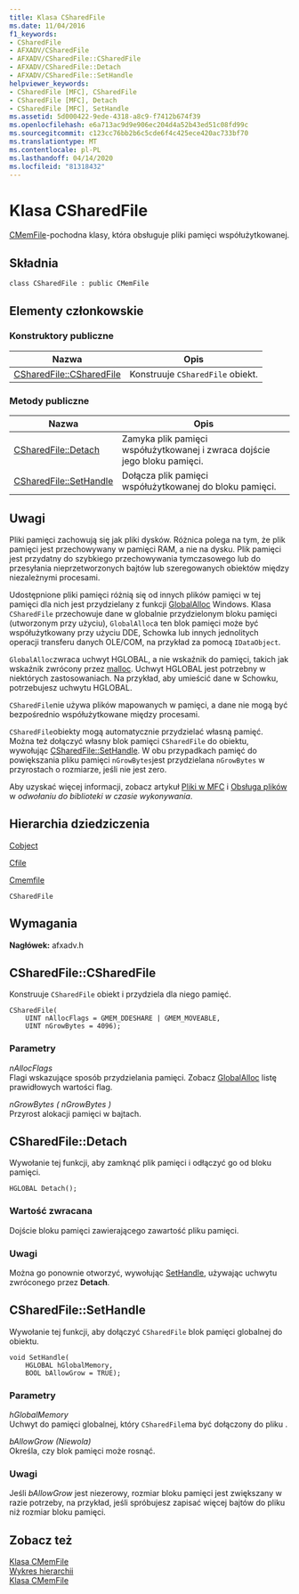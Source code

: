 ```yaml
---
title: Klasa CSharedFile
ms.date: 11/04/2016
f1_keywords:
- CSharedFile
- AFXADV/CSharedFile
- AFXADV/CSharedFile::CSharedFile
- AFXADV/CSharedFile::Detach
- AFXADV/CSharedFile::SetHandle
helpviewer_keywords:
- CSharedFile [MFC], CSharedFile
- CSharedFile [MFC], Detach
- CSharedFile [MFC], SetHandle
ms.assetid: 5d000422-9ede-4318-a8c9-f7412b674f39
ms.openlocfilehash: e6a713ac9d9e906ec204d4a52b43ed51c08fd99c
ms.sourcegitcommit: c123cc76bb2b6c5cde6f4c425ece420ac733bf70
ms.translationtype: MT
ms.contentlocale: pl-PL
ms.lasthandoff: 04/14/2020
ms.locfileid: "81318432"
---
```

# <a name="csharedfile-class"></a>Klasa CSharedFile

[CMemFile](../../mfc/reference/cmemfile-class.md)-pochodna klasy, która obsługuje pliki pamięci współużytkowanej.

## <a name="syntax"></a>Składnia

```
class CSharedFile : public CMemFile
```

## <a name="members"></a>Elementy członkowskie

### <a name="public-constructors"></a>Konstruktory publiczne

|Nazwa|Opis|
|----------|-----------------|
|[CSharedFile::CSharedFile](#csharedfile)|Konstruuje `CSharedFile` obiekt.|

### <a name="public-methods"></a>Metody publiczne

|Nazwa|Opis|
|----------|-----------------|
|[CSharedFile::Detach](#detach)|Zamyka plik pamięci współużytkowanej i zwraca dojście jego bloku pamięci.|
|[CSharedFile::SetHandle](#sethandle)|Dołącza plik pamięci współużytkowanej do bloku pamięci.|

## <a name="remarks"></a>Uwagi

Pliki pamięci zachowują się jak pliki dysków. Różnica polega na tym, że plik pamięci jest przechowywany w pamięci RAM, a nie na dysku. Plik pamięci jest przydatny do szybkiego przechowywania tymczasowego lub do przesyłania nieprzetworzonych bajtów lub szeregowanych obiektów między niezależnymi procesami.

Udostępnione pliki pamięci różnią się od innych plików pamięci w tej pamięci dla nich jest przydzielany z funkcji [GlobalAlloc](/windows/win32/api/winbase/nf-winbase-globalalloc) Windows. Klasa `CSharedFile` przechowuje dane w globalnie przydzielonym bloku pamięci (utworzonym przy użyciu), `GlobalAlloc`a ten blok pamięci może być współużytkowany przy użyciu DDE, Schowka lub innych jednolitych operacji transferu danych OLE/COM, na przykład za pomocą `IDataObject`.

`GlobalAlloc`zwraca uchwyt HGLOBAL, a nie wskaźnik do pamięci, takich jak wskaźnik zwrócony przez [malloc](../../c-runtime-library/reference/malloc.md). Uchwyt HGLOBAL jest potrzebny w niektórych zastosowaniach. Na przykład, aby umieścić dane w Schowku, potrzebujesz uchwytu HGLOBAL.

`CSharedFile`nie używa plików mapowanych w pamięci, a dane nie mogą być bezpośrednio współużytkowane między procesami.

`CSharedFile`obiekty mogą automatycznie przydzielać własną pamięć. Można też dołączyć własny blok pamięci `CSharedFile` do obiektu, wywołując [CSharedFile::SetHandle](#sethandle). W obu przypadkach pamięć do powiększania pliku pamięci `nGrowBytes`jest przydzielana `nGrowBytes` w przyrostach o rozmiarze, jeśli nie jest zero.

Aby uzyskać więcej informacji, zobacz artykuł [Pliki w MFC](../../mfc/files-in-mfc.md) i [Obsługa plików](../../c-runtime-library/file-handling.md) w *odwołaniu do biblioteki w czasie wykonywania*.

## <a name="inheritance-hierarchy"></a>Hierarchia dziedziczenia

[Cobject](../../mfc/reference/cobject-class.md)

[Cfile](../../mfc/reference/cfile-class.md)

[Cmemfile](../../mfc/reference/cmemfile-class.md)

`CSharedFile`

## <a name="requirements"></a>Wymagania

**Nagłówek:** afxadv.h

## <a name="csharedfilecsharedfile"></a><a name="csharedfile"></a>CSharedFile::CSharedFile

Konstruuje `CSharedFile` obiekt i przydziela dla niego pamięć.

```
CSharedFile(
    UINT nAllocFlags = GMEM_DDESHARE | GMEM_MOVEABLE,
    UINT nGrowBytes = 4096);
```

### <a name="parameters"></a>Parametry

*nAllocFlags*<br/>
Flagi wskazujące sposób przydzielania pamięci. Zobacz [GlobalAlloc](/windows/win32/api/winbase/nf-winbase-globalalloc) listę prawidłowych wartości flag.

*nGrowBytes ( nGrowBytes )*<br/>
Przyrost alokacji pamięci w bajtach.

## <a name="csharedfiledetach"></a><a name="detach"></a>CSharedFile::Detach

Wywołanie tej funkcji, aby zamknąć plik pamięci i odłączyć go od bloku pamięci.

```
HGLOBAL Detach();
```

### <a name="return-value"></a>Wartość zwracana

Dojście bloku pamięci zawierającego zawartość pliku pamięci.

### <a name="remarks"></a>Uwagi

Można go ponownie otworzyć, wywołując [SetHandle](#sethandle), używając uchwytu zwróconego przez **Detach**.

## <a name="csharedfilesethandle"></a><a name="sethandle"></a>CSharedFile::SetHandle

Wywołanie tej funkcji, aby dołączyć `CSharedFile` blok pamięci globalnej do obiektu.

```
void SetHandle(
    HGLOBAL hGlobalMemory,
    BOOL bAllowGrow = TRUE);
```

### <a name="parameters"></a>Parametry

*hGlobalMemory*<br/>
Uchwyt do pamięci globalnej, który `CSharedFile`ma być dołączony do pliku .

*bAllowGrow (Niewola)*<br/>
Określa, czy blok pamięci może rosnąć.

### <a name="remarks"></a>Uwagi

Jeśli *bAllowGrow* jest niezerowy, rozmiar bloku pamięci jest zwiększany w razie potrzeby, na przykład, jeśli spróbujesz zapisać więcej bajtów do pliku niż rozmiar bloku pamięci.

## <a name="see-also"></a>Zobacz też

[Klasa CMemFile](../../mfc/reference/cmemfile-class.md)<br/>
[Wykres hierarchii](../../mfc/hierarchy-chart.md)<br/>
[Klasa CMemFile](../../mfc/reference/cmemfile-class.md)

